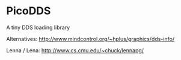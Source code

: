 PicoDDS
=======

A tiny DDS loading library

Alternatives:
http://www.mindcontrol.org/~hplus/graphics/dds-info/

Lenna / Lena:
http://www.cs.cmu.edu/~chuck/lennapg/